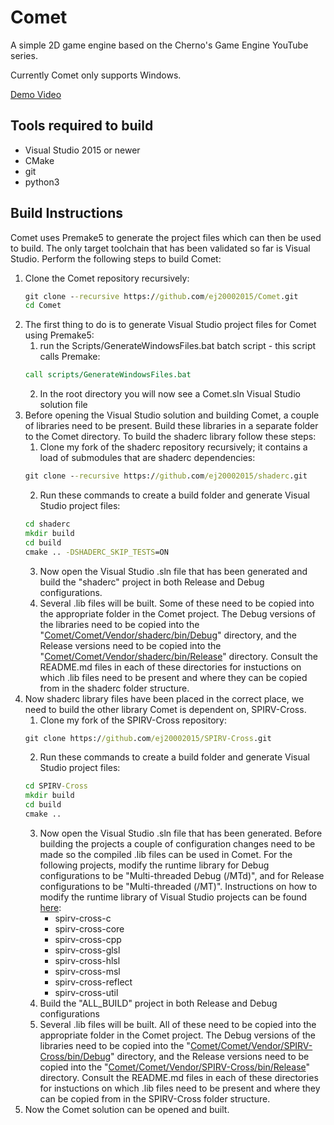 # Comet
A simple 2D game engine based on the Cherno's Game Engine YouTube series.

Currently Comet only supports Windows.

[Demo Video](https://drive.google.com/file/d/18dbum_bTOtStv8dWs7WkQj6i0_jE5GgV/view?usp=sharing)

## Tools required to build

- Visual Studio 2015 or newer
- CMake
- git
- python3

## Build Instructions

Comet uses Premake5 to generate the project files which can then be used to build. The only target toolchain that has been validated so far is Visual Studio. Perform the following steps to build Comet:

1. Clone the Comet repository recursively:
   ``` bat
   git clone --recursive https://github.com/ej20002015/Comet.git
   cd Comet
   ```
2. The first thing to do is to generate Visual Studio project files for Comet using Premake5:
    1. run the Scripts/GenerateWindowsFiles.bat batch script - this script calls Premake:
    ```bat
    call scripts/GenerateWindowsFiles.bat
    ```
    2. In the root directory you will now see a Comet.sln Visual Studio solution file
3. Before opening the Visual Studio solution and building Comet, a couple of libraries need to be present. Build these libraries in a separate folder to the Comet directory. To build the shaderc library follow these steps:
    1. Clone my fork of the shaderc repository recursively; it contains a load of submodules that are shaderc dependencies:
    ```bat
    git clone --recursive https://github.com/ej20002015/shaderc.git
    ```
    2. Run these commands to create a build folder and generate Visual Studio project files:
    ``` bat
    cd shaderc
    mkdir build
    cd build
    cmake .. -DSHADERC_SKIP_TESTS=ON
    ```
    3. Now open the Visual Studio .sln file that has been generated and build the "shaderc" project in both Release and Debug configurations.
    4. Several .lib files will be built. Some of these need to be copied into the appropriate folder in the Comet project. The Debug versions of the libraries need to be copied into the "[Comet/Comet/Vendor/shaderc/bin/Debug](Comet/Vendor/shaderc/bin/Debug)" directory, and the Release versions need to be copied into the "[Comet/Comet/Vendor/shaderc/bin/Release](Comet/Vendor/shaderc/bin/Release)" directory. Consult the README.md files in each of these directories for instuctions on which .lib files need to be present and where they can be copied from in the shaderc folder structure.
4. Now shaderc library files have been placed in the correct place, we need to build the other library Comet is dependent on, SPIRV-Cross.
    1. Clone my fork of the SPIRV-Cross repository:
    ```bat
    git clone https://github.com/ej20002015/SPIRV-Cross.git
    ```
    2. Run these commands to create a build folder and generate Visual Studio project files:
    ``` bat
    cd SPIRV-Cross
    mkdir build
    cd build
    cmake ..
    ```
    3. Now open the Visual Studio .sln file that has been generated. Before building the projects a couple of configuration changes need to be made so the compiled .lib files can be used in Comet. For the following projects, modify the runtime library for Debug configurations to be "Multi-threaded Debug (/MTd)", and for Release configurations to be "Multi-threaded (/MT)". Instructions on how to modify the runtime library of Visual Studio projects can be found [here](https://stackoverflow.com/questions/4307429/visual-studio-how-to-specify-different-runtime-libraries-for-the-linker-mtd):
        - spirv-cross-c
        - spirv-cross-core
        - spirv-cross-cpp
        - spirv-cross-glsl
        - spirv-cross-hlsl
        - spirv-cross-msl
        - spirv-cross-reflect
        - spirv-cross-util
    4. Build the "ALL_BUILD" project in both Release and Debug configurations
    5. Several .lib files will be built. All of these need to be copied into the appropriate folder in the Comet project. The Debug versions of the libraries need to be copied into the "[Comet/Comet/Vendor/SPIRV-Cross/bin/Debug](Comet/Vendor/SPIRV-Cross/bin/Debug)" directory, and the Release versions need to be copied into the "[Comet/Comet/Vendor/SPIRV-Cross/bin/Release](Comet/Vendor/SPIRV-Cross/bin/Release)" directory. Consult the README.md files in each of these directories for instuctions on which .lib files need to be present and where they can be copied from in the SPIRV-Cross folder structure.
5. Now the Comet solution can be opened and built.

